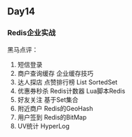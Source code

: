 ## Day14

### Redis企业实战

黑马点评：

1. 短信登录
2. 商户查询缓存 企业缓存技巧
3. 达人探店 点赞排行榜 List SortedSet
4. 优惠券秒杀 Redis计数器 Lua脚本Redis
5. 好友关注 基于Set集合
6. 附近商户 Redis的GeoHash
7. 用户签到 Redis的BitMap
8. UV统计 HyperLog